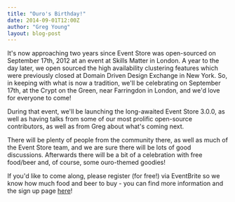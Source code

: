 ```yaml
---
title: "Ouro's Birthday!"
date: 2014-09-01T12:00Z
author: "Greg Young"
layout: blog-post
---
```


It's now approaching two years since Event Store was open-sourced on September
17th, 2012 at an event at Skills Matter in London. A year to the day later, we
open sourced the high availability clustering features which were previously
closed at Domain Driven Design Exchange in New York. So, in keeping with what
is now a tradition, we'll be celebrating on September 17th, at the Crypt on the
Green, near Farringdon in London, and we'd love for everyone to come!

During that event, we'll be launching the long-awaited Event Store 3.0.0, as
well as having talks from some of our most prolific open-source contributors,
as well as from Greg about what's coming next.

There will be plenty of people from the community there, as well as much of the
Event Store team, and we are sure there will be lots of good discussions.
Afterwards there will be a bit of a celebration with free food/beer and, of
course, some ouro-themed goodies!

If you'd like to come along, please register (for free!) via EventBrite so we
know how much food and beer to buy - you can find more information and the sign
up page [here](http://geteventstore.com/two-years-on/)!
